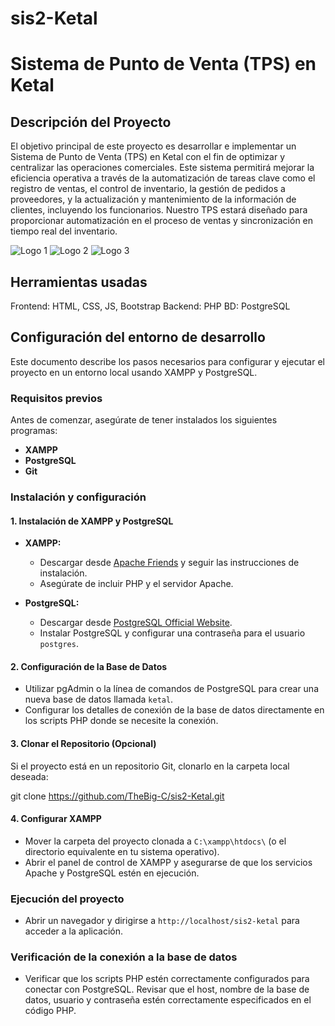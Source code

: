# sis2-Ketal
# Sistema de Punto de Venta (TPS) en Ketal
## Descripción del Proyecto  

El objetivo principal de este proyecto es desarrollar e implementar un Sistema de Punto de Venta (TPS) en Ketal con el fin de optimizar y centralizar las operaciones comerciales. Este sistema permitirá mejorar la eficiencia operativa a través de la automatización de tareas clave como el registro de ventas, el control de inventario, la gestión de pedidos a proveedores, y la actualización y mantenimiento de la información de clientes, incluyendo los funcionarios. Nuestro TPS estará diseñado para proporcionar automatización en el proceso de ventas y sincronización en 
tiempo real del inventario.


![Logo 1](https://th.bing.com/th/id/R.bef22aff30dcbcfec3762bd463c93e0f?rik=dkjkkaq46emZxw&pid=ImgRaw&r=0)
![Logo 2](https://th.bing.com/th/id/R.cbf8d13a339e78aeaec5300df37ebbee?rik=sVn05LDxQbZetw&pid=ImgRaw&r=0)
![Logo 3](https://th.bing.com/th/id/R.af379f239fe49b1e0491b1c73ce820a7?rik=Vz%2fExLWryP0Z9A&pid=ImgRaw&r=0)


## Herramientas usadas 

Frontend: HTML, CSS, JS, Bootstrap
Backend: PHP
BD: PostgreSQL


## Configuración del entorno de desarrollo

Este documento describe los pasos necesarios para configurar y ejecutar el proyecto en un entorno local usando XAMPP y PostgreSQL.

### Requisitos previos

Antes de comenzar, asegúrate de tener instalados los siguientes programas:
- **XAMPP** 
- **PostgreSQL**
- **Git** 

### Instalación y configuración

#### 1. Instalación de XAMPP y PostgreSQL

- **XAMPP:**
  - Descargar desde [Apache Friends](https://www.apachefriends.org/index.html) y seguir las instrucciones de instalación.
  - Asegúrate de incluir PHP y el servidor Apache.

- **PostgreSQL:**
  - Descargar desde [PostgreSQL Official Website](https://www.postgresql.org/download/).
  - Instalar PostgreSQL y configurar una contraseña para el usuario `postgres`.

#### 2. Configuración de la Base de Datos

- Utilizar pgAdmin o la línea de comandos de PostgreSQL para crear una nueva base de datos llamada `ketal`.
- Configurar los detalles de conexión de la base de datos directamente en los scripts PHP donde se necesite la conexión.

#### 3. Clonar el Repositorio (Opcional)

Si el proyecto está en un repositorio Git, clonarlo en la carpeta local deseada:

git clone https://github.com/TheBig-C/sis2-Ketal.git  


#### 4. Configurar XAMPP

- Mover la carpeta del proyecto clonada a `C:\xampp\htdocs\` (o el directorio equivalente en tu sistema operativo).
- Abrir el panel de control de XAMPP y asegurarse de que los servicios Apache y PostgreSQL estén en ejecución.

### Ejecución del proyecto

- Abrir un navegador y dirigirse a `http://localhost/sis2-ketal` para acceder a la aplicación.

### Verificación de la conexión a la base de datos

- Verificar que los scripts PHP estén correctamente configurados para conectar con PostgreSQL. Revisar que el host, nombre de la base de datos, usuario y contraseña estén correctamente especificados en el código PHP.

